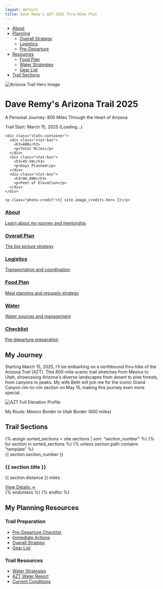 ```yaml
---
layout: default
title: Dave Remy's AZT 2025 Thru-Hike Plan
---
```


<nav class="main-nav">
  <ul class="nav-menu">
    <li><a href="{{ '/about/' | relative_url }}">About</a></li>
    <li class="has-submenu">
      <a href="{{ '/overall-plan/' | relative_url }}">Planning</a>
      <ul class="submenu">
        <li><a href="{{ '/overall-plan/' | relative_url }}">Overall Strategy</a></li>
        <li><a href="{{ '/logistics/' | relative_url }}">Logistics</a></li>
        <li><a href="{{ '/pre-departure-checklist/' | relative_url }}">Pre-Departure</a></li>
      </ul>
    </li>
    <li class="has-submenu">
      <a href="{{ '/food-plan/' | relative_url }}">Resources</a>
      <ul class="submenu">
        <li><a href="{{ '/food-plan/' | relative_url }}">Food Plan</a></li>
        <li><a href="{{ '/water-strategies/' | relative_url }}">Water Strategies</a></li>
        <li><a href="{{ '/gear-list/' | relative_url }}">Gear List</a></li>
      </ul>
    </li>
    <li><a href="{{ '/sections.html' | relative_url }}">Trail Sections</a></li>
  </ul>
</nav>

<div class="hero-section">
  <img src="{{ site.baseurl }}/assets/images/azt-hero.jpg" alt="Arizona Trail Hero Image" class="hero-image">
  <div class="hero-content">
    <h1>Dave Remy's Arizona Trail 2025</h1>
    <p class="subtitle">A Personal Journey: 800 Miles Through the Heart of Arizona</p>
    <div class="countdown">
      <p>Trail Start: March 15, 2025 (<span id="countdown">Loading...</span>)</p>
    </div>
    
    <div class="stats-container">
      <div class="stat-box">
        <h3>800</h3>
        <p>Total Miles</p>
      </div>
      <div class="stat-box">
        <h3>45-50</h3>
        <p>Days Planned</p>
      </div>
      <div class="stat-box">
        <h3>96,000</h3>
        <p>Feet of Elevation</p>
      </div>
    </div>
    
    <p class="photo-credit">{{ site.image_credits.hero }}</p>
  </div>
</div>

<div class="main-navigation">
  <div class="nav-grid">
    <a href="{{ '/about/' | relative_url }}" class="nav-item">
      <h3>About</h3>
      <p>Learn about my journey and mentorship</p>
    </a>
    <a href="{{ '/overall-plan/' | relative_url }}" class="nav-item">
      <h3>Overall Plan</h3>
      <p>The big picture strategy</p>
    </a>
    <a href="{{ '/logistics/' | relative_url }}" class="nav-item">
      <h3>Logistics</h3>
      <p>Transportation and coordination</p>
    </a>
    <a href="{{ '/food-plan/' | relative_url }}" class="nav-item">
      <h3>Food Plan</h3>
      <p>Meal planning and resupply strategy</p>
    </a>
    <a href="{{ '/water-strategies/' | relative_url }}" class="nav-item">
      <h3>Water</h3>
      <p>Water sources and management</p>
    </a>
    <a href="{{ '/pre-departure-checklist/' | relative_url }}" class="nav-item">
      <h3>Checklist</h3>
      <p>Pre-departure preparation</p>
    </a>
  </div>
</div>

<div class="trail-overview">
  <h2>My Journey</h2>
  <p>Starting March 15, 2025, I'll be embarking on a northbound thru-hike of the Arizona Trail (AZT). This 800-mile scenic trail stretches from Mexico to Utah, showcasing Arizona's diverse landscapes from desert to pine forests, from canyons to peaks. My wife Beth will join me for the iconic Grand Canyon rim-to-rim section on May 15, making this journey even more special.</p>
</div>

<div class="elevation-overview">
  <img src="{{ site.baseurl }}/assets/images/elevation/azt_elevation_profile.png" alt="AZT Full Elevation Profile" class="full-elevation-profile">
  <p class="caption">My Route: Mexico Border to Utah Border (800 miles)</p>
</div>

<div class="section-grid">
  <h2>Trail Sections</h2>
  <div class="sections-container">
    {% assign sorted_sections = site.sections | sort: "section_number" %}
    {% for section in sorted_sections %}
    {% unless section.path contains "template" %}
    <div class="section-card">
      <div class="section-image" style="background-image: url('{{ site.baseurl }}/assets/images/elevation/{{ section.section_number | prepend: '0' | slice: -2, 2 }}_elevation.png')">
        <div class="section-image-overlay">
          <span class="section-number">{{ section.section_number }}</span>
          <h3>{{ section.title }}</h3>
        </div>
      </div>
      <div class="section-content">
        <div class="section-details">
          <p class="distance">{{ section.distance }} miles</p>
          <a href="{{ section.url | relative_url }}" class="section-link">View Details →</a>
        </div>
      </div>
    </div>
    {% endunless %}
    {% endfor %}
  </div>
</div>

<div class="planning-section">
  <h2>My Planning Resources</h2>
  <div class="resource-grid">
    <div class="resource-card">
      <h3>Trail Preparation</h3>
      <ul>
        <li><a href="{{ '/pre-departure-checklist/' | relative_url }}">Pre-Departure Checklist</a></li>
        <li><a href="{{ '/immediate-actions/' | relative_url }}">Immediate Actions</a></li>
        <li><a href="{{ '/overall-plan/' | relative_url }}">Overall Strategy</a></li>
        <li><a href="{{ '/gear-list/' | relative_url }}">Gear List</a></li>
      </ul>
    </div>
    <div class="resource-card">
      <h3>Trail Resources</h3>
      <ul>
        <li><a href="{{ '/water-strategies/' | relative_url }}">Water Strategies</a></li>
        <li><a href="https://aztrail.org/explore/water-sources/" target="_blank">AZT Water Report</a></li>
        <li><a href="https://aztrail.org/explore/current-trail-conditions/" target="_blank">Current Conditions</a></li>
      </ul>
    </div>
  </div>
</div>

<script>
function updateCountdown() {
    const startDate = new Date('2025-03-15T00:00:00');
    const now = new Date();
    const diff = startDate - now;
    
    const days = Math.floor(diff / (1000 * 60 * 60 * 24));
    document.getElementById('countdown').textContent = days + ' days away';
}

updateCountdown();
setInterval(updateCountdown, 86400000); // Update once per day
</script> 